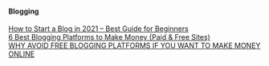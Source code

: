 
#### Blogging
[How to Start a Blog in 2021 – Best Guide for Beginners ](https://createandgo.com/how-to-start-a-blog/)  
[6 Best Blogging Platforms to Make Money (Paid & Free Sites)](https://createandgo.com/best-blogging-platforms/)  
[WHY AVOID FREE BLOGGING PLATFORMS IF YOU WANT TO MAKE MONEY ONLINE](https://pickledplum.com/best-blogging-platform-make-money-online/)  

